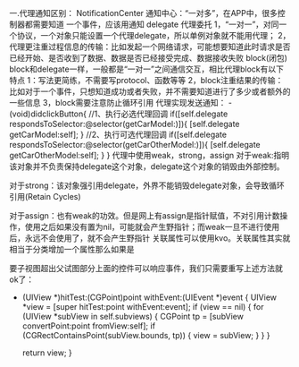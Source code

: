 一.代理通知区别：
        NotificationCenter 通知中心：“一对多”，在APP中，很多控制器都需要知道         一个事件，应该用通知 
      delegate 代理委托
          1，“一对一”，对同一个协议，一个对象只能设置一个代理delegate，所以单例对象就不能用代理；
          2，代理更注重过程信息的传输：比如发起一个网络请求，可能想要知道此时请求是否已经开始、是否收到了数据、数据是否已经接受完成、数据接收失败
      block(闭包)
block和delegate一样，一般都是“一对一”之间通信交互，相比代理block有以下特点
    1：写法更简练，不需要写protocol、函数等等
    2，block注重结果的传输：比如对于一个事件，只想知道成功或者失败，并不需要知道进行了多少或者额外的一些信息
    3，block需要注意防止循环引用
代理实现发送通知：
-(void)didclickButton{
    //1、执行必选代理回调
    if([self.delegate respondsToSelector:@selector(getCarModel:)]){
        [self.delegate getCarModel:self];
    }
    //2、执行可选代理回调
    if([self.delegate respondsToSelector:@selector(getCarOtherModel:)]){
        [self.delegate getCarOtherModel:self];
    }
}
代理中使用weak，strong，assign
对于weak:指明该对象并不负责保持delegate这个对象，delegate这个对象的销毁由外部控制。

对于strong：该对象强引用delegate，外界不能销毁delegate对象，会导致循环引用(Retain Cycles)

对于assign：也有weak的功效。但是网上有assign是指针赋值，不对引用计数操作，使用之后如果没有置为nil，可能就会产生野指针；而weak一旦不进行使用后，永远不会使用了，就不会产生野指针
关联属性可以使用kvo。关联属性其实就相当于分类增加一个属性那么如果是

要子视图超出父试图部分上面的控件可以响应事件，我们只需要重写上述方法就ok了：

- (UIView *)hitTest:(CGPoint)point withEvent:(UIEvent *)event {
    UIView *view = [super hitTest:point withEvent:event];
    if (view == nil) {
        for (UIView *subView in self.subviews) {
            CGPoint tp = [subView convertPoint:point fromView:self];
            if (CGRectContainsPoint(subView.bounds, tp)) {
                view = subView;
            }
        }
    }
    
    return view;
}
